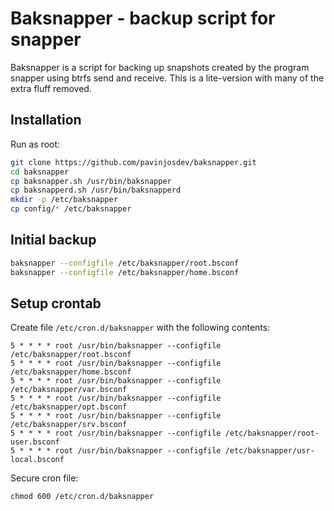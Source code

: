 # Baksnapper - backup script for snapper
Baksnapper is a script for backing up snapshots created by the program snapper using btrfs send and receive.
This is a lite-version with many of the extra fluff removed.

## Installation
Run as root:
```bash
git clone https://github.com/pavinjosdev/baksnapper.git
cd baksnapper
cp baksnapper.sh /usr/bin/baksnapper
cp baksnapperd.sh /usr/bin/baksnapperd
mkdir -p /etc/baksnapper
cp config/* /etc/baksnapper
```

## Initial backup
```bash
baksnapper --configfile /etc/baksnapper/root.bsconf
baksnapper --configfile /etc/baksnapper/home.bsconf
```

## Setup crontab

Create file `/etc/cron.d/baksnapper` with the following contents:

```
5 * * * * root /usr/bin/baksnapper --configfile /etc/baksnapper/root.bsconf
5 * * * * root /usr/bin/baksnapper --configfile /etc/baksnapper/home.bsconf
5 * * * * root /usr/bin/baksnapper --configfile /etc/baksnapper/var.bsconf
5 * * * * root /usr/bin/baksnapper --configfile /etc/baksnapper/opt.bsconf
5 * * * * root /usr/bin/baksnapper --configfile /etc/baksnapper/srv.bsconf
5 * * * * root /usr/bin/baksnapper --configfile /etc/baksnapper/root-user.bsconf
5 * * * * root /usr/bin/baksnapper --configfile /etc/baksnapper/usr-local.bsconf
```

Secure cron file:

```
chmod 600 /etc/cron.d/baksnapper
```
